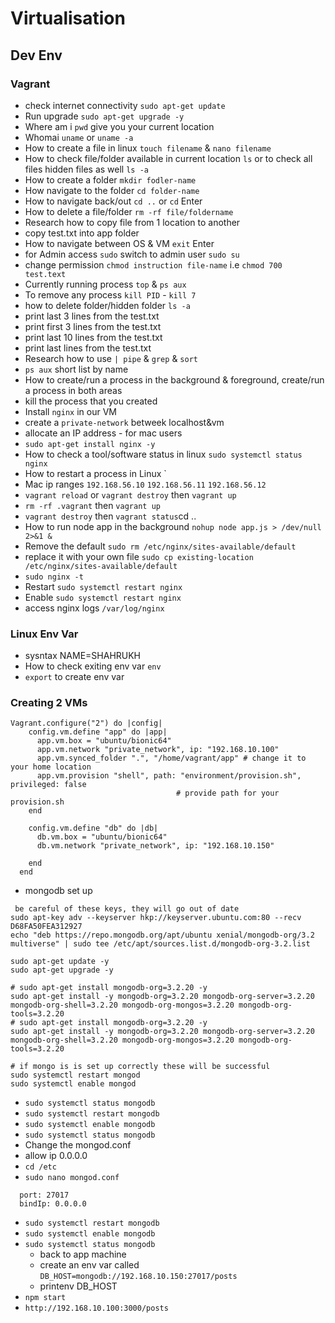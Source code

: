 # Virtualisation
## Dev Env
### Vagrant
- check internet connectivity `sudo apt-get update`
- Run upgrade `sudo apt-get upgrade -y`
- Where am i `pwd` give you your current location
- Whomai `uname` or `uname -a`
- How to create a file in linux `touch filename` & `nano filename`
- How to check file/folder available in current location `ls` or to check all files hidden files as well `ls -a`
- How to create a folder `mkdir fodler-name`
- How navigate to the folder `cd folder-name`
- How to navigate back/out `cd ..` or `cd` Enter
- How to delete a file/folder `rm -rf file/foldername`
- Research how to copy file from 1 location to another
- copy test.txt into app folder
- How to navigate between OS & VM `exit` Enter
- for Admin access `sudo` switch to admin user `sudo su`
- change permission `chmod instruction file-name` i.e `chmod 700 test.text`
- Currently running process `top` & `ps aux`
- To remove any process `kill PID` - `kill 7`
- how to delete folder/hidden folder `ls -a`
- print last 3 lines from the test.txt
- print first 3 lines from the test.txt
- print last 10 lines from the test.txt
- print last  lines from the test.txt
- Research how to use `| pipe` & `grep` & `sort`
- `ps aux` short list by name
- How to create/run a process in the background & foreground, create/run a process in both areas
- kill the process that you created
- Install `nginx` in our VM
- create a `private-network` betweek localhost&vm
- allocate an IP address - for mac users 
- `sudo apt-get install nginx -y`
- How to check a tool/software status in linux `sudo systemctl status nginx`
- How to restart a process in Linux `
- Mac ip ranges `192.168.56.10` `192.168.56.11` `192.168.56.12`
- `vagrant reload` or `vagrant destroy` then `vagrant up` 
- `rm -rf .vagrant` then `vagrant up`
- `vagrant destroy` then `vagrant status`cd ..
- How to run node app in the background `nohup node app.js > /dev/null 2>&1 &`
- Remove the default `sudo rm /etc/nginx/sites-available/default`
- replace it with your own file `sudo cp existing-location /etc/nginx/sites-available/default`
-   `sudo nginx -t`
-   Restart `sudo systemctl restart nginx`
-   Enable  `sudo systemctl restart nginx`
- access nginx logs `/var/log/nginx`
  
### Linux Env Var
- sysntax NAME=SHAHRUKH
- How to check exiting env var `env` 
- `export` to create env var
  
### Creating 2 VMs
```
Vagrant.configure("2") do |config|
    config.vm.define "app" do |app|
      app.vm.box = "ubuntu/bionic64"
      app.vm.network "private_network", ip: "192.168.10.100"
      app.vm.synced_folder ".", "/home/vagrant/app" # change it to your home location 
      app.vm.provision "shell", path: "environment/provision.sh", privileged: false
                                     # provide path for your provision.sh 
    end
  
    config.vm.define "db" do |db|
      db.vm.box = "ubuntu/bionic64"
      db.vm.network "private_network", ip: "192.168.10.150"
      
    end
  end
  ```
- mongodb set up
```
 be careful of these keys, they will go out of date
sudo apt-key adv --keyserver hkp://keyserver.ubuntu.com:80 --recv D68FA50FEA312927
echo "deb https://repo.mongodb.org/apt/ubuntu xenial/mongodb-org/3.2 multiverse" | sudo tee /etc/apt/sources.list.d/mongodb-org-3.2.list

sudo apt-get update -y
sudo apt-get upgrade -y

# sudo apt-get install mongodb-org=3.2.20 -y
sudo apt-get install -y mongodb-org=3.2.20 mongodb-org-server=3.2.20 mongodb-org-shell=3.2.20 mongodb-org-mongos=3.2.20 mongodb-org-tools=3.2.20
# sudo apt-get install mongodb-org=3.2.20 -y
sudo apt-get install -y mongodb-org=3.2.20 mongodb-org-server=3.2.20 mongodb-org-shell=3.2.20 mongodb-org-mongos=3.2.20 mongodb-org-tools=3.2.20

# if mongo is is set up correctly these will be successful
sudo systemctl restart mongod
sudo systemctl enable mongod
```
- `sudo systemctl status mongodb`
- `sudo systemctl restart mongodb`
- `sudo systemctl enable mongodb`
- `sudo systemctl status mongodb`
- Change the mongod.conf 
- allow ip 0.0.0.0
- `cd /etc`
- `sudo nano mongod.conf`
```net:
  port: 27017
  bindIp: 0.0.0.0
  ```
- `sudo systemctl restart mongodb`
- `sudo systemctl enable mongodb`
- `sudo systemctl status mongodb`
  - back to app machine 
  - create an env var called `DB_HOST=mongodb://192.168.10.150:27017/posts`
  - printenv DB_HOST
- `npm start`  
- `http://192.168.10.100:3000/posts`
